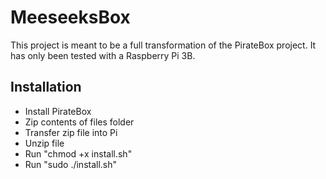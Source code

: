# MeeseeksBox

This project is meant to be a full transformation of the PirateBox project. It has only been tested with a Raspberry Pi 3B.

## Installation

- Install PirateBox
- Zip contents of files folder
- Transfer zip file into Pi
- Unzip file
- Run "chmod +x install.sh"
- Run "sudo ./install.sh"